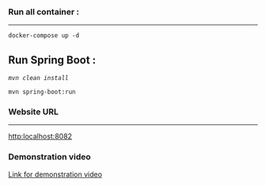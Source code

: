 ### Run all container : 

---

`docker-compose up -d`

## Run Spring Boot :

_`mvn clean install`_

`mvn spring-boot:run`

### Website URL

---

[http:]()[localhost:8082](http://localhost:8082)

### Demonstration video
[Link for demonstration video](https://drive.google.com/file/d/1QTWt-t8rQOQG-DnB7ECsg7CaZgaItnWg/view?usp=sharing)
